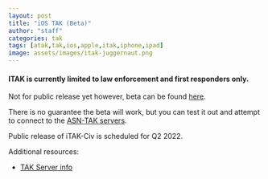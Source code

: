 ```yaml
---
layout: post
title: "iOS TAK (Beta)"
author: "staff"
categories: tak
tags: [atak,tak,ios,apple,itak,iphone,ipad]
image: assets/images/itak-juggernaut.png
---
```


#### ITAK is currently limited to law enforcement and first responders only.
Not for public release yet however, beta can be found [here](https://testflight.apple.com/join/tSqpq4EI).

There is no guarantee the beta will work, but you can test it out and attempt to connect to the [ASN-TAK servers]({{site.baseurl}}/servers).

Public release of iTAK-Civ is scheduled for Q2 2022.

Additional resources:
* [TAK Server info](servers)
